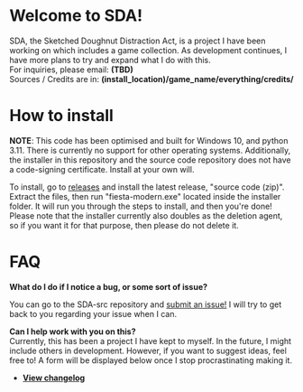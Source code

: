 # Welcome to SDA!

SDA, the Sketched Doughnut Distraction Act, is a project I have been working on which includes a game collection. As development continues, I have more plans to try and expand what I do with this. <br>
For inquiries, please email: **(TBD)** <br>
Sources / Credits are in: **(install_location)/game_name/everything/credits/**

# How to install

**NOTE**: This code has been optimised and built for Windows 10, and python 3.11. There is currently no support for other operating systems.
Additionally, the installer in this repository and the source code repository does not have a code-signing certificate. Install at your own will.

To install, go to 
[releases](https://github.com/SketchedDoughnut/SDA/releases/latest) 
and install the latest release, "source code (zip)". Extract the files, then run "fiesta-modern.exe" located inside the installer folder. It will run you through the steps to install, and then you're done!
Please note that the installer currently also doubles as the deletion agent, so if you want it for that purpose, then please do not delete it.

# FAQ

**What do I do if I notice a bug, or some sort of issue?** <br>
<!-- You can come to this repository, go to 
[issues](https://github.com/SketchedDoughnut/SDA/issues)
, and create a new one! I will try to get back to you when I can. -->
You can go to the SDA-src repository and [submit an issue!](https://github.com/SketchedDoughnut/SDA-src/issues) I will try to get back to you regarding your issue when I can.

**Can I help work with you on this?** <br>
Currently, this has been a project I have kept to myself. In the future, I might include others in development. However, if you want to suggest ideas, feel free to! A form will be displayed below once I stop procrastinating making it.

- **[View changelog](./changelog.md)**
